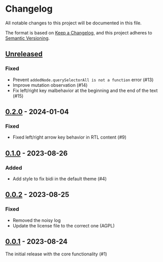 # Changelog

All notable changes to this project will be documented in this file.

The format is based on [Keep a Changelog](https://keepachangelog.com/en/1.0.0/),
and this project adheres to [Semantic Versioning](https://semver.org/spec/v2.0.0.html).

## [Unreleased]

### Fixed
- Prevent `addedNode.querySelectorAll is not a function` error (#13)
- Improve mutation observation (#14)
- Fix left/right key malbehavior at the beginning and the end of the text (#15)

## [0.2.0] - 2024-01-04

### Fixed
- Fixed left/right arrow key behavior in RTL content (#9)

## [0.1.0] - 2023-08-26

### Added
- Add style to fix bidi in the default theme (#4)

## [0.0.2] - 2023-08-25

### Fixed
- Removed the noisy log
- Update the license file to the correct one (AGPL)

## [0.0.1] - 2023-08-24

The initial release with the core functionality (#1)

[unreleased]: https://github.com/dobidi/logseq-bidi/compare/0.2.0...HEAD
[0.2.0]: https://github.com/dobidi/logseq-bidi/compare/0.1.0...0.2.0
[0.1.0]: https://github.com/dobidi/logseq-bidi/compare/0.0.2...0.1.0
[0.0.2]: https://github.com/dobidi/logseq-bidi/compare/0.0.1...0.0.2
[0.0.1]: https://github.com/dobidi/logseq-bidi/releases/tag/0.0.1
